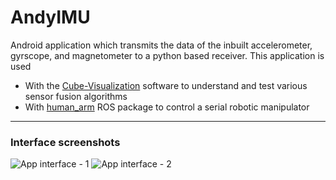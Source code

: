 # AndyIMU

Android application which transmits the data of the inbuilt accelerometer, gyrscope, and magnetometer to a python based receiver. This application is used 
- With the [Cube-Visualization][1] software to understand and test various sensor fusion algorithms
- With [human_arm][2] ROS package to control a serial robotic manipulator
---
### Interface screenshots

![App interface - 1](link-to-image)
![App interface - 2](link-to-image)



[1]:https://github.com/meetm473/Cube-Visualization
[2]:link-to-human_arm-repo